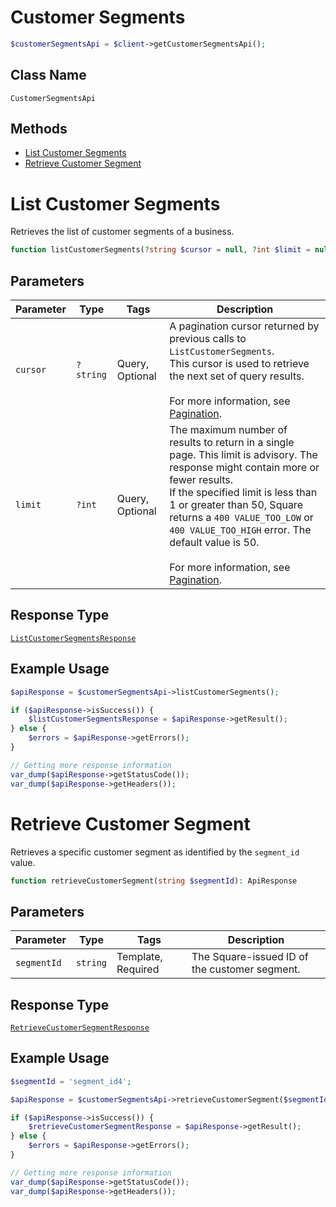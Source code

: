 # Customer Segments

```php
$customerSegmentsApi = $client->getCustomerSegmentsApi();
```

## Class Name

`CustomerSegmentsApi`

## Methods

* [List Customer Segments](../../doc/apis/customer-segments.md#list-customer-segments)
* [Retrieve Customer Segment](../../doc/apis/customer-segments.md#retrieve-customer-segment)


# List Customer Segments

Retrieves the list of customer segments of a business.

```php
function listCustomerSegments(?string $cursor = null, ?int $limit = null): ApiResponse
```

## Parameters

| Parameter | Type | Tags | Description |
|  --- | --- | --- | --- |
| `cursor` | `?string` | Query, Optional | A pagination cursor returned by previous calls to `ListCustomerSegments`.<br>This cursor is used to retrieve the next set of query results.<br><br>For more information, see [Pagination](https://developer.squareup.com/docs/build-basics/common-api-patterns/pagination). |
| `limit` | `?int` | Query, Optional | The maximum number of results to return in a single page. This limit is advisory. The response might contain more or fewer results.<br>If the specified limit is less than 1 or greater than 50, Square returns a `400 VALUE_TOO_LOW` or `400 VALUE_TOO_HIGH` error. The default value is 50.<br><br>For more information, see [Pagination](https://developer.squareup.com/docs/build-basics/common-api-patterns/pagination). |

## Response Type

[`ListCustomerSegmentsResponse`](../../doc/models/list-customer-segments-response.md)

## Example Usage

```php
$apiResponse = $customerSegmentsApi->listCustomerSegments();

if ($apiResponse->isSuccess()) {
    $listCustomerSegmentsResponse = $apiResponse->getResult();
} else {
    $errors = $apiResponse->getErrors();
}

// Getting more response information
var_dump($apiResponse->getStatusCode());
var_dump($apiResponse->getHeaders());
```


# Retrieve Customer Segment

Retrieves a specific customer segment as identified by the `segment_id` value.

```php
function retrieveCustomerSegment(string $segmentId): ApiResponse
```

## Parameters

| Parameter | Type | Tags | Description |
|  --- | --- | --- | --- |
| `segmentId` | `string` | Template, Required | The Square-issued ID of the customer segment. |

## Response Type

[`RetrieveCustomerSegmentResponse`](../../doc/models/retrieve-customer-segment-response.md)

## Example Usage

```php
$segmentId = 'segment_id4';

$apiResponse = $customerSegmentsApi->retrieveCustomerSegment($segmentId);

if ($apiResponse->isSuccess()) {
    $retrieveCustomerSegmentResponse = $apiResponse->getResult();
} else {
    $errors = $apiResponse->getErrors();
}

// Getting more response information
var_dump($apiResponse->getStatusCode());
var_dump($apiResponse->getHeaders());
```

